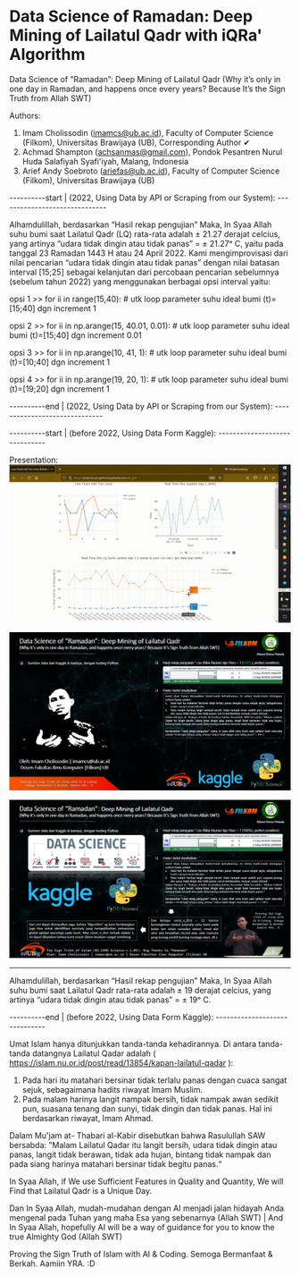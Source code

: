 # Data Science of Ramadan: Deep Mining of Lailatul Qadr with iQRa' Algorithm
Data Science of “Ramadan”: Deep Mining of Lailatul Qadr (Why it’s only in one day in Ramadan, and happens once every years? Because It’s the Sign Truth from Allah SWT) 

Authors:
1. Imam Cholissodin (imamcs@ub.ac.id), Faculty of Computer Science (Filkom), Universitas Brawijaya (UB), Corresponding Author ✔
2. Achmad Shampton (achsanmas@gmail.com), Pondok Pesantren Nurul Huda Salafiyah Syafi'iyah, Malang, Indonesia
3. Arief Andy Soebroto (ariefas@ub.ac.id), Faculty of Computer Science (Filkom), Universitas Brawijaya (UB)


----------start | (2022, Using Data by API or Scraping from our System): ------------------------------

Alhamdulillah, berdasarkan “Hasil rekap pengujian” Maka, In Syaa Allah suhu bumi saat Lailatul Qadr (LQ) rata-rata adalah ± 21.27 derajat celcius, yang artinya “udara tidak dingin atau tidak panas” = ± 21.27ᵒ C, yaitu pada tanggal 23 Ramadan 1443 H atau 24 April 2022. Kami mengimprovisasi dari nilai pencarian “udara tidak dingin atau tidak panas” dengan nilai batasan interval [15;25] sebagai kelanjutan dari percobaan pencarian sebelumnya (sebelum tahun 2022) yang menggunakan berbagai opsi interval yaitu:

opsi 1 >> for ii in range(15,40): # utk loop parameter suhu ideal bumi (t)=[15;40] dgn increment 1

opsi 2 >> for ii in np.arange(15, 40.01, 0.01): # utk loop parameter suhu ideal bumi (t)=[15;40] dgn increment 0.01

opsi 3 >> for ii in np.arange(10, 41, 1): # utk loop parameter suhu ideal bumi (t)=[10;40] dgn increment 1

opsi 4 >> for ii in np.arange(19, 20, 1): # utk loop parameter suhu ideal bumi (t)=[19;20] dgn increment 1

----------end | (2022, Using Data by API or Scraping from our System): ------------------------------


----------start | (before 2022, Using Data Form Kaggle): ------------------------------

Presentation:
![Data Science of “Ramadan”: Deep Mining of Lailatul Qadr v2 - Live Monitoring Chart to Identification Lailatul Qadr - 2023](https://raw.githubusercontent.com/imamcs19/Data-Science-of-Ramadan---Deep-Mining-of-Lailatul-Qadr/master/2023%20-%20Web%20App%20-%20Indentification%20Laylatul%20Qadr/static/etc/LQ%20Project%20v2.gif)

![Data Science of “Ramadan”: Deep Mining of Lailatul Qadr v1](https://github.com/imamcs19/Data-Science-of-Ramadan---Deep-Mining-of-Lailatul-Qadr/blob/master/Data%20Science%20of%20Ramadan%20-%20Deep%20Mining%20of%20Lailatul%20Qadr.png)

![Data Science of “Ramadan”: Deep Mining of Lailatul Qadr v2](https://github.com/imamcs19/Data-Science-of-Ramadan---Deep-Mining-of-Lailatul-Qadr/blob/master/Data%20Science%20of%20Ramadan.png)

---------------------
Alhamdulillah, berdasarkan “Hasil rekap pengujian” Maka, In Syaa Allah suhu bumi saat Lailatul Qadr rata-rata adalah ± 19 derajat celcius, yang artinya “udara tidak dingin atau tidak panas” = ± 19ᵒ C.

----------end | (before 2022, Using Data Form Kaggle): ------------------------------

Umat Islam hanya ditunjukkan tanda-tanda kehadirannya. Di antara tanda-tanda datangnya Lailatul Qadar adalah ( https://islam.nu.or.id/post/read/13854/kapan-lailatul-qadar ): 
1. Pada hari itu matahari bersinar tidak terlalu panas dengan cuaca sangat sejuk, sebagaimana hadits riwayat Imam Muslim. 
2. Pada malam harinya langit nampak bersih, tidak nampak awan sedikit pun, suasana tenang dan sunyi, tidak dingin dan tidak panas. Hal ini berdasarkan riwayat, Imam Ahmad.

Dalam Mu'jam at- Thabari al-Kabir disebutkan bahwa Rasulullah SAW bersabda: "Malam Lailatul Qadar itu langit bersih, udara tidak dingin atau panas, langit tidak berawan, tidak ada hujan, bintang tidak nampak dan pada siang harinya matahari bersinar tidak begitu panas.“

In Syaa Allah, if We use Sufficient Features in Quality and Quantity, We will Find that Lailatul Qadr is a Unique Day.

Dan In Syaa Allah, mudah-mudahan dengan AI menjadi jalan hidayah Anda mengenal pada Tuhan yang maha Esa yang sebenarnya (Allah SWT) | And In Syaa Allah, hopefully AI will be a way of guidance for you to know the true Almighty God (Allah SWT)

Proving the Sign Truth of Islam with AI & Coding. Semoga Bermanfaat & Berkah. Aamiin YRA. :D
